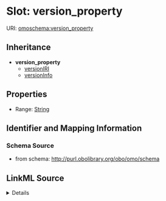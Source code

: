 # Slot: version_property

URI: [omoschema:version_property](http://purl.obolibrary.org/obo/omo/schema/version_property)




## Inheritance

* **version_property**
    * [versionIRI](versionIRI.md)
    * [versionInfo](versionInfo.md)








## Properties

* Range: [String](String.md)





## Identifier and Mapping Information







### Schema Source


* from schema: http://purl.obolibrary.org/obo/omo/schema




## LinkML Source

<details>
```yaml
name: version_property
from_schema: http://purl.obolibrary.org/obo/omo/schema
rank: 1000
abstract: true
alias: version_property
range: string

```
</details>